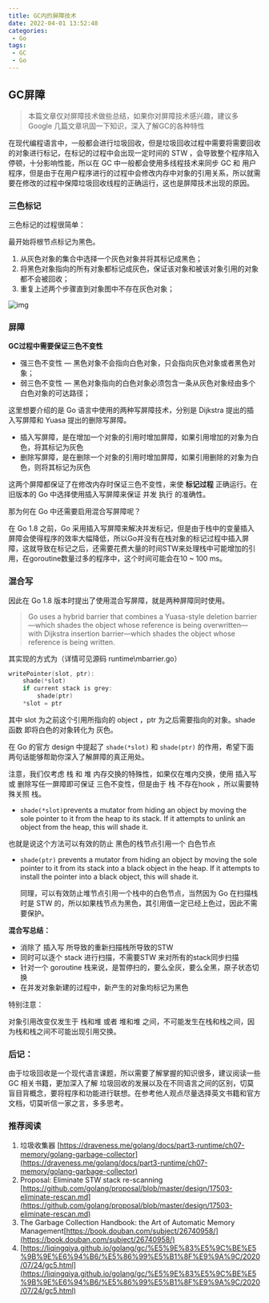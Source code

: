 ```yaml
---
title: GC内的屏障技术
date: 2022-04-01 13:52:48
categories: 
 - Go
tags: 
 - GC
 - Go
---
```




##  GC屏障

> 本篇文章仅对屏障技术做些总结，如果你对屏障技术感兴趣，建议多 Google 几篇文章巩固一下知识，深入了解GC的各种特性

在现代编程语言中，一般都会进行垃圾回收，但是垃圾回收过程中需要将需要回收的对象进行标记，在标记的过程中会出现一定时间的 STW ，会导致整个程序陷入停顿，十分影响性能，所以在 GC 中一般都会使用多线程技术来同步 GC 和 用户程序，但是由于在用户程序进行的过程中会修改内存中对象的引用关系，所以就需要在修改的过程中保障垃圾回收线程的正确运行，这也是屏障技术出现的原因。

### 三色标记

三色标记的过程很简单：

最开始将根节点标记为黑色。

1. 从灰色对象的集合中选择一个灰色对象并将其标记成黑色；
2. 将黑色对象指向的所有对象都标记成灰色，保证该对象和被该对象引用的对象都不会被回收；
3. 重复上述两个步骤直到对象图中不存在灰色对象；

![img](https://yili979.oss-cn-beijing.aliyuncs.com/img/202204011401349.jpeg)

### 屏障

**GC过程中需要保证三色不变性**

- 强三色不变性 — 黑色对象不会指向白色对象，只会指向灰色对象或者黑色对象；
- 弱三色不变性 — 黑色对象指向的白色对象必须包含一条从灰色对象经由多个白色对象的可达路径；

这里想要介绍的是 Go 语言中使用的两种写屏障技术，分别是 Dijkstra 提出的插入写屏障和 Yuasa 提出的删除写屏障。

- 插入写屏障，是在增加一个对象的引用时增加屏障，如果引用增加的对象为白色，将其标记为灰色
- 删除写屏障，是在删除一个对象的引用时增加屏障，如果引用删除的对象为白色，则将其标记为灰色

这两个屏障都保证了在修改内存时保证三色不变性，来使 **标记过程** 正确运行。在旧版本的 Go 中选择使用插入写屏障来保证 并发 执行 的准确性。

那为何在 Go 中还需要启用混合写屏障呢？

在 Go 1.8 之前，Go 采用插入写屏障来解决并发标记，但是由于栈中的变量插入屏障会使得程序的效率大幅降低，所以Go并没有在栈对象的标记过程中插入屏障，这就导致在标记之后，还需要花费大量的时间STW来处理栈中可能增加的引用，在goroutine数量过多的程序中，这个时间可能会在10 ~ 100 ms。

### 混合写

因此在 Go 1.8 版本时提出了使用混合写屏障，就是两种屏障同时使用。

> Go uses a hybrid barrier that combines a Yuasa-style deletion barrier—which shades the object whose reference is being overwritten—with Dijkstra insertion barrier—which shades the object whose reference is being written.

其实现的方式为（详情可见源码 runtime\mbarrier.go）

```go
writePointer(slot, ptr):
    shade(*slot)
    if current stack is grey:
        shade(ptr)
    *slot = ptr
```

其中 slot 为之前这个引用所指向的 object ，ptr 为之后需要指向的对象。shade函数 即将白色的对象转化为 灰色。

在 Go 的官方 design 中提起了 `shade(*slot)` 和 `shade(ptr)` 的作用，希望下面两句话能够帮助你深入了解屏障的真正用处。

注意，我们仅考虑 栈 和 堆 内存交换的特殊性，如果仅在堆内交换，使用 插入写 或 删除写任一屏障即可保证 三色不变性，但是由于 栈 不存在hook ，所以需要特殊关照 栈。

-  `shade(*slot)`prevents a mutator from hiding an object by moving the sole pointer to it from the heap to its stack. If it attempts to unlink an object from the heap, this will shade it.

  也就是说这个方法可以有效的防止 黑色的栈节点引用一个 白色节点

- `shade(ptr)` prevents a mutator from hiding an object by moving the sole pointer to it from its stack into a black object in the heap. If it attempts to install the pointer into a black object, this will shade it.

  同理，可以有效防止堆节点引用一个栈中的白色节点，当然因为 Go 在扫描栈时是 STW 的，所以如果栈节点为黑色，其引用值一定已经上色过，因此不需要保护。

**混合写总结：**

- 消除了 插入写 所导致的重新扫描栈所导致的STW
- 同时可以逐个 stack 进行扫描，不需要STW 来对所有的stack同步扫描
- 针对一个 goroutine 栈来说，是暂停扫的，要么全灰，要么全黑，原子状态切换
- 在并发对象新建的过程中，新产生的对象均标记为黑色

特别注意：

对象引用改变仅发生于 栈和堆 或者 堆和堆 之间，不可能发生在栈和栈之间，因为栈和栈之间不可能出现引用交换。

### **后记**：

由于垃圾回收是一个现代语言课题，所以需要了解掌握的知识很多，建议阅读一些 GC 相关书籍，更加深入了解 垃圾回收的发展以及在不同语言之间的区别，切莫盲目背概念，要将程序和功能进行联想。在参考他人观点尽量选择英文书籍和官方文档，切莫听信一家之言，多多思考。

### 推荐阅读

1. 垃圾收集器 [https://draveness.me/golang/docs/part3-runtime/ch07-memory/golang-garbage-collector](https://draveness.me/golang/docs/part3-runtime/ch07-memory/golang-garbage-collector)
2. Proposal: Eliminate STW stack re-scanning [https://github.com/golang/proposal/blob/master/design/17503-eliminate-rescan.md](https://github.com/golang/proposal/blob/master/design/17503-eliminate-rescan.md)
3. The Garbage Collection Handbook: the Art of Automatic Memory Management[https://book.douban.com/subject/26740958/](https://book.douban.com/subject/26740958/)
4. [https://liqingqiya.github.io/golang/gc/%E5%9E%83%E5%9C%BE%E5%9B%9E%E6%94%B6/%E5%86%99%E5%B1%8F%E9%9A%9C/2020/07/24/gc5.html](https://liqingqiya.github.io/golang/gc/%E5%9E%83%E5%9C%BE%E5%9B%9E%E6%94%B6/%E5%86%99%E5%B1%8F%E9%9A%9C/2020/07/24/gc5.html)
